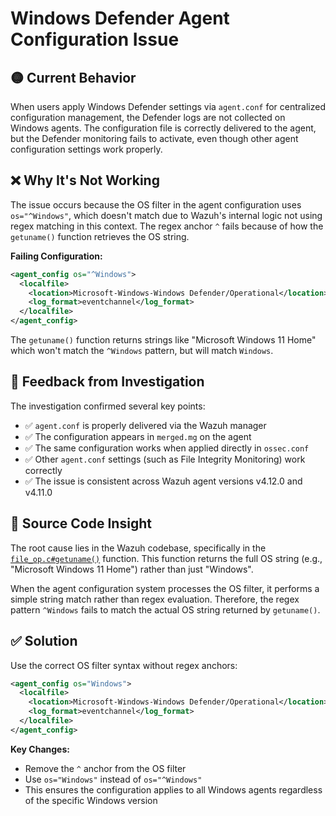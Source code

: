 # Windows Defender Agent Configuration Issue

## 🟡 Current Behavior

When users apply Windows Defender settings via `agent.conf` for centralized configuration management, the Defender logs are not collected on Windows agents. The configuration file is correctly delivered to the agent, but the Defender monitoring fails to activate, even though other agent configuration settings work properly.

## ❌ Why It's Not Working

The issue occurs because the OS filter in the agent configuration uses `os="^Windows"`, which doesn't match due to Wazuh's internal logic not using regex matching in this context. The regex anchor `^` fails because of how the `getuname()` function retrieves the OS string.

**Failing Configuration:**
```xml
<agent_config os="^Windows">
  <localfile>
    <location>Microsoft-Windows-Windows Defender/Operational</location>
    <log_format>eventchannel</log_format>
  </localfile>
</agent_config>
```

The `getuname()` function returns strings like "Microsoft Windows 11 Home" which won't match the `^Windows` pattern, but will match `Windows`.

## 🔁 Feedback from Investigation

The investigation confirmed several key points:

- ✅ `agent.conf` is properly delivered via the Wazuh manager
- ✅ The configuration appears in `merged.mg` on the agent
- ✅ The same configuration works when applied directly in `ossec.conf`
- ✅ Other `agent.conf` settings (such as File Integrity Monitoring) work correctly
- ✅ The issue is consistent across Wazuh agent versions v4.12.0 and v4.11.0

## 📁 Source Code Insight

The root cause lies in the Wazuh codebase, specifically in the [`file_op.c#getuname()`](https://github.com/wazuh/wazuh/blob/main/src/shared/file_op.c#L1579) function. This function returns the full OS string (e.g., "Microsoft Windows 11 Home") rather than just "Windows".

When the agent configuration system processes the OS filter, it performs a simple string match rather than regex evaluation. Therefore, the regex pattern `^Windows` fails to match the actual OS string returned by `getuname()`.

## ✅ Solution

Use the correct OS filter syntax without regex anchors:

```xml
<agent_config os="Windows">
  <localfile>
    <location>Microsoft-Windows-Windows Defender/Operational</location>
    <log_format>eventchannel</log_format>
  </localfile>
</agent_config>
```

**Key Changes:**
- Remove the `^` anchor from the OS filter
- Use `os="Windows"` instead of `os="^Windows"`
- This ensures the configuration applies to all Windows agents regardless of the specific Windows version 